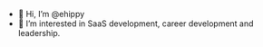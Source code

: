 - 👋 Hi, I’m @ehippy
- 👀 I’m interested in SaaS development, career development and leadership.

<!---
- 🌱 I’m currently learning ...
- 💞️ I’m looking to collaborate on ...
- 📫 How to reach me ...
--->

<!---
ehippy/ehippy is a ✨ special ✨ repository because its `README.md` (this file) appears on your GitHub profile.
You can click the Preview link to take a look at your changes.
--->
